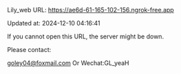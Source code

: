 Lily_web URL: https://ae6d-61-165-102-156.ngrok-free.app

Updated at: 2024-12-10 04:16:41

If you cannot open this URL, the server might be down.

Please contact: 

goley04@foxmail.com Or Wechat:GL_yeaH